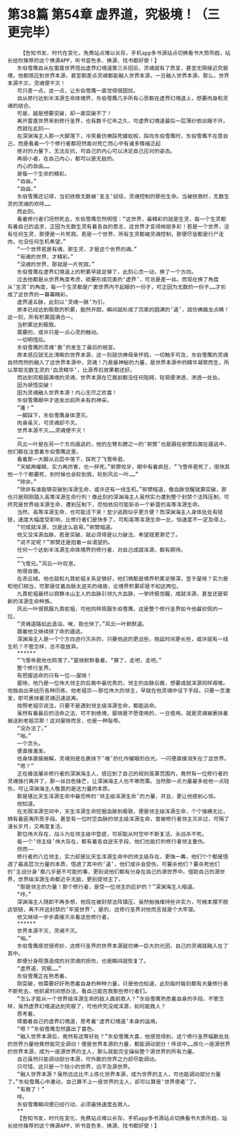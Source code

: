 # 第38篇 第54章 虚界道，究极境！（三更完毕）
        【告知书友，时代在变化，免费站点难以长存，手机app多书源站点切换看书大势所趋，站长给你推荐的这个换源APP，听书音色多、换源、找书都好使！】
       东伯雪鹰自从在雷霆世界悟出虚界幻境道第三杀招后，灵魂就有了质变，甚至无限接近究极境，他都感应到世界本源，甚至都差点灵魂都能融入世界本源，一旦融入世界本源，那么，世界本源不灭，灵魂便不灭！
       可只差一点，这一点，让东伯雪鹰一直觉得很困扰。
       自从修行达到半浑源生命体境界，东伯雪鹰几乎所有心思都在虚界幻境道上，想要肉身和灵魂的结合。
       可是，越是想要突破，却一直突破不了！
       离开雷霆世界来到修行圣界，也有数千亿年之久，可虚界幻境道最后一层薄纱依旧揭不开。
       而就在此刻——
       在深渊海主人那一大脚落下，冷笑着仿佛踩死蝼蚁般，踩向东伯雪鹰时，东伯雪鹰不在意自己，而是看着一个个修行者都坦然面对死亡而心中有诸多情绪泛起
       绝对的力量下，无法反抗，可自己的内心可以决定自己应对的姿态。
       再弱小者，在自己内心，都可以是无敌的。
       内心的自由……
       是每一个生命的精彩。
       “自由。”
       “自由。”
       东伯雪鹰还记得，当初拯救无数被‘圣主’奴役，灵魂控制的那些生命。当被拯救时，无数生灵的灵魂的欢呼……
       而此刻。
       看着修行者们坦然死去，东伯雪鹰忽然明悟：“这世界，最精彩的就是生灵，每一个生灵都有着自己的追求，正因为无数生灵有着各自的意志，这世界才变得绚丽多彩！若是一个世界，没有任何生灵，那便是一片死寂。若是一个世界，所有生灵都被灵魂控制，那便尽皆都是行尸走肉，也没任何生机希望。”
       “一个世界若是有魂，那生灵，才是这个世界的魂。”
       “有魂的世界，才精彩。”
       “没魂的世界，那就是一片死寂。”
       东伯雪鹰在虚界幻境道上的积累早就足够了，此刻心念一动，换了一个方向。
       过去他都是从世界角度考虑，欲要形成完美的‘虚界’，可总是差一丝。而现在换了角度从‘生灵’的角度，每一个生灵都是广袤世界内不起眼的一份子，可正因为无数的一份子……才形成了这世界的一幕幕精彩。
       虚界道五脉，此刻以‘灵魂一脉’为引。
       原本已经达到极致的积累，豁然开朗，瞬间就形成了完美的圆满的‘道’，就仿佛画龙点睛！这一刻，所有积累圆满合一。
       当积累达到极致。
       需要的，或许只是一点心灵的触动。
       一切明悟后。
       东伯雪鹰的灵魂‘轰’的发生了最后的蜕变。
       原本感应就无比清晰的世界本源，这一刻就仿佛母亲怀抱，一切触手可及，东伯雪鹰的灵魂自然而然的融入了这世界本源中，灵魂！乃是最神秘的力量，是世界本源中的精华凝聚而生，所以萃取无数生灵的‘血灵精华’，比源界石效果都还好。
       而达到究极圆满境的灵魂，世界本源在它面前都没任何阻碍，轻易便渗透，渗透一处处。
       因为顿悟突破！
       因为灵魂融入世界本源！内心无尽之欢喜！
       东伯雪鹰眼中才迸发出前所未有的神采。
       “蓬！”
       一脚踩下，东伯雪鹰身体湮灭。
       肉身虽灭，可灵魂却不灭。
       世界本源不灭……灵魂便不灭！
       ……
       风云一叶是在另一个方向遁逃的，他的左臂右膀之一的‘邪樊’也是跟在邪樊后面在遁逃中，他们都在注意着东伯雪鹰这里。
       看着那一大脚从云层中落下，踩死了飞雪帝君。
       “天赋再耀眼，实力再厉害，也一样死。”邪樊咬牙，眼中有着疯狂，“飞雪帝君死了，很快其他一个个都要死，到时候也会轮到我，轮到风云一叶……”
       “除非。”
       “除非有谁能够突破到浑源生命，或许还有一线生机。”邪樊暗道，像血脉觉醒就算突破，那也只是刚刚踏入高等浑源生命行列！像此刻的深渊海主人虽然实力遭到整个封禁个法阵压制，可终究是世界级浑源生命，遭到压制下，恐怕依旧可能斩杀一个新晋的高等浑源生命。
       当然，高等浑源生命，也可能活下来！至少逃跑似乎更方便？而深渊海主人身体处处有锁链，速度大幅度受影响，比修行者们是快多了，可和高等浑源生命一比，怕速度不一定及得上。
       “可成就浑源，岂是这么容易。”邪樊暗道。
       他又没浑源血脉，若是突破，就必须得是以力破法，希望就更渺茫了。
       “说不定呢？”邪樊还是抱着一丝渴望的。
       任何一个达到半浑源生命体境界的修行者，对自己成就浑源，都有期待。
       ……
       “飞雪兄。”风云一叶叹息。
       他很自傲。
       在赤云城，他也就和九首蛇祖关系足够好，他们俩都是境界积累足够深，至于屋晓？实力是和他们相当，可那是仗着血脉太逆天的缘故，论境界积累却是不如这两位。
       九首蛇祖最终以寂静冰山主人的血脉引领九大血脉，一举终极觉醒，成就浑源，甚至还是崭新的浑源生命种族。
       风云一叶很佩服九首蛇祖，可他同样佩服东伯雪鹰，这是整个修行圣界如今他最钦佩的一位。
       “灵魂道路如此造诣，唉，我也快了。”风云一叶默默道。
       跟着他又继续拼了命的遁逃。
       深渊海主人是一个个方向进行灭杀的，只要他逃的更远些，拖延时间更长些，或许就有一线生机？不管怎样，总不能放弃。
       ******
       “飞雪帝君他也陨落了。”屋晓默默看着，“算了，走吧，走吧。”
       整个修行圣界。
       有把握逃命的只有一位——屋晓！
       屋晓，他乃是一位伟大领主的后裔中最优秀的，领主的血脉后裔，想要成就浑源同样艰难。他独自出来经历各种历练，他老祖宗——那位伟大的领主，早就在他灵魂中设下手段。只要一念激发，即可裹挟着灵魂迅速逃离。
       按照老祖宗说法，只要不是遇到领主级浑源生命，都能逃命。
       虽然有着最后的活命之法，可不到绝境，屋晓是不愿使用的，一旦使用，就是灵魂被裹挟着被送到老祖宗那！这对屋晓而言，也是一种耻辱。
       “没办法了。”
       “嗡。”
       一个念头。
       便直接激发。
       他身体直接崩解，灵魂则是在裹挟下‘嗖’的化作耀眼的白光，一闪便直接消失在了这世界。
       “嗯？”
       正在接连屠杀修行者的深渊海主人，感应到了自己的规则笼罩范围内，竟然有一位修行者的灵魂强行离开了，那一丝白色锋芒，让深渊海主人也不寒而栗。当然那一点力量最多给他一点轻伤，可让深渊海主人敬畏的是这力量的本质。
       那是堪比天生浑源生命中最恐怖的‘领主级浑源生命’的力量，并且，更让他感到心惊。
       他知道。
       在无限浑源空间中，天生浑源生命挖掘血脉到极致，便是领主级浑源生命，个个强横无比，拥有着匪夷所思手段。甚至有一位时空血脉的领主级浑源生命，曾被修行者领主灭杀过，可隔了漫长岁月，又再度复活。
       那位伟大存在，战斗力在领主级中垫底，可却能从时空中不断复活，永远杀不死。
       每一个‘领主级’伟大存在，都有着各自逆天手段，他们也能打的修行者领主重伤。
       然而——
       修行者的八位领主，实力却是比天生浑源生命中的领主级存在，更强一筹。他们个个都是悟透了最高层次力量的本质，悟透了其中的‘道’，他们或许会受伤，可要杀他们？要杀死他们的‘主战分身’都几乎是不可能的事，更别说他们都有分身在自己的源世界中。借助自己的源世界，世界级浑源生命都近乎无敌，更别提领主了。
       “那是领主的力量！那个修行者，是受一位领主的庇护的？”深渊海主人暗道。
       “哼。”
       深渊海主人随即不再多想，他现在被封禁法阵镇压，虽然勉强维持些许实力，可根本摆不脱这锁链，离不开这封禁的‘牢笼世界’，是的，这修行圣界对他而言就是个大牢笼。
       他又继续一步步直接灭杀着这些修行者。
       ******
       世界本源不灭，灵魂不灭。
       “嗡。”
       东伯雪鹰感觉很奇妙，这修行圣界的世界本源就仿佛一巨大的光团，自己的灵魂就融入在了其中。
       即便分身陨落造成的对灵魂的损伤，也是瞬间就恢复了。
       “虚界道，究极……”
       东伯雪鹰正在熟悉着。
       刚突破，他需要好好熟悉着自身的种种力量，只是他也知道，此刻每时每刻都有大量修行者不断死去，他抓紧时间想办法，看自己能否救那些修行者们。
       “怎么才能从一个世界级浑源生命的敌人面前救人？”东伯雪鹰熟悉着自身的手段，不管怎样，虽然虚界幻境道达到究极了，可他终究没成浑源，如何能救人？
       思考着。
       琢磨着自己的虚界幻境道，思考着‘虚界幻境道’本身的运用。
       “嗯？”东伯雪鹰忽然露出了喜色。
       “融入世界本源后，竟然有这等好处？”东伯雪鹰大喜，他感觉得到，这个修行圣界幅散处处的世界力量他竟然能完全调动！便是世界本源的力量，都能调动部分！传说中……炼化一座源世界的世界本源，成为一座源世界的主人，那么就能完全操纵整个源世界的所有力量。
       自己虽然只能调动部分本源，可外散的世界之力却尽能调动。
       只可惜，这只是一个较小的世界，远不及源世界。
       “融入世界本源？虽然远远比不上炼化世界本源，成为世界的主人，可也能调动部分力量了。”东伯雪鹰心中激动，自己算不上一座世界的主人，却可以算是‘世界使者’了。
       “有救了！”
       呼。
       东伯雪鹰瞬间便已经行动，必须最快速度去救人。
       **
       【告知书友，时代在变化，免费站点难以长存，手机app多书源站点切换看书大势所趋，站长给你推荐的这个换源APP，听书音色多、换源、找书都好使！】